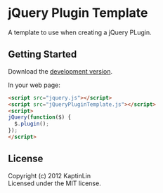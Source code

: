 # jQuery Plugin Template

A template to use when creating a jQuery PLugin.

## Getting Started
Download the [development version][src].

[src]: https://raw.github.com/KaptinLin/jQueryPluginTemplate/master/jQueryPluginTemplate.js

In your web page:

```html
<script src="jquery.js"></script>
<script src="jQueryPluginTemplate.js"></script>
<script>
jQuery(function($) {
  $.plugin();
});
</script>
```

## License
Copyright (c) 2012 KaptinLin  
Licensed under the MIT license.
